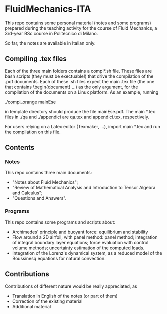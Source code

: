 # FluidMechanics-ITA

This repo contains some personal material (notes and some programs) prepared during the teaching activity for the course of Fluid Mechanics, a 3rd-year BSc course in Politecnico di Milano.

So far, the notes are available in Italian only.

## Compiling .tex files
Each of the three main folders contains a compi*.sh file. These files are bash scripts (they must be exectuable!) that drive the compilation of the .pdf documents. Each of these .sh files expect the main .tex file (the one that contains \begin{document} ...) as the only argument, for the compilation of the documents on a Linux platform. As an example, running

 ./compi_orange mainEse
 
in template directory should produce the file mainEse.pdf. The main *.tex files in ./qa and ./appendici are qa.tex and appendici.tex, respectively.

For users relying on a Latex editor (Texmaker, ...), import main *.tex and run the compilation on this file.

## Contents
### Notes
This repo contains three main documents: 
- "Notes about Fluid Mechanics";
- "Review of Mathematical Analysis and Introduction to Tensor Algebra and Calculus";
- "Questions and Answers".

### Programs
This repo contains some programs and scripts about:
- Archimedes' principle and buoyant force: equilibrium and stability
- Flow around a 2D airfoil, with panel method: panel method; integration of integral boundary layer equations; force evaluation with control volume methods; uncertainty estimation of the computed loads.
- Integration of the Lorenz's dynamical system, as a reduced model of the Boussinesq equations for natural convection.

## Contributions
Contributions of different nature would be really appreciated, as
- Translation in English of the notes (or part of them)
- Correction of the existing material
- Additional material